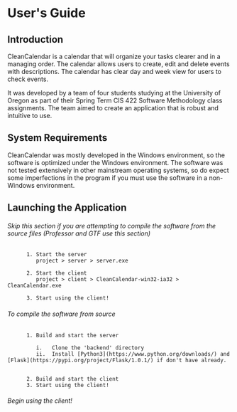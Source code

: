 # User's Guide

## Introduction
CleanCalendar is a calendar that will organize your tasks clearer and in a managing order. The calendar allows users to create, edit and delete events with descriptions. The calendar has clear day and week view for users to check events.

It was developed by a team of four students studying at the University of Oregon as part of their Spring Term CIS 422 Software Methodology class assignments. The team aimed to create an application that is robust and intuitive to use.

## System Requirements
CleanCalendar was mostly developed in the Windows environment, so the software is optimized under the Windows environment.
The software was not tested extensively in other mainstream operating systems, so do expect some imperfections in the program if you must use the software in a non-Windows environment. 

## Launching the Application
###### Skip this section if you are attempting to compile the software from the source files (Professor and GTF use this section)
          
          1. Start the server
             project > server > server.exe
             
          2. Start the client
             project > client > CleanCalendar-win32-ia32 > CleanCalendar.exe
             
          3. Start using the client!
          
###### To compile the software from source
          
          1. Build and start the server
             
             i.   Clone the 'backend' directory
             ii.  Install [Python3](https://www.python.org/downloads/) and [Flask](https://pypi.org/project/Flask/1.0.1/) if don't have already.
             
             
          2. Build and start the client
          3. Start using the client!
###### Begin using the client!
          

